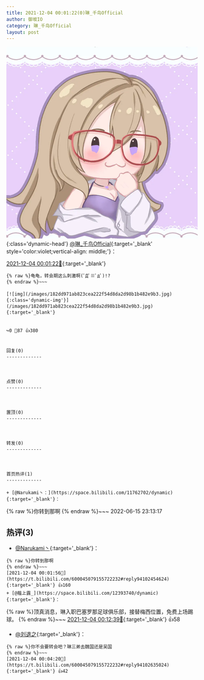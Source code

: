 ```yaml
---
title: 2021-12-04 00:01:22(0)琳_千鸟Official
author: 御坂IO
category: 琳_千鸟Official
layout: post
---
```


![img](/images/c0a88f85ebd0d056f37b114e0748e69556c8b488.jpg){:class='dynamic-head'}
[@琳_千鸟Official](https://space.bilibili.com/1620923329/dynamic){:target='_blank' style='color:violet;vertical-align: middle;'}：

[2021-12-04 00:01:22🔗](https://t.bilibili.com/600045079155722232){:target='_blank'}

~~~
{% raw %}龟龟，转会期这么刺激啊(ﾟДﾟ≡ﾟдﾟ)!?
{% endraw %}~~~

[![img](/images/182dd971ab823cea222f54d8da2d98b1b482e9b3.jpg){:class='dynamic-img'}](/images/182dd971ab823cea222f54d8da2d98b1b482e9b3.jpg){:target='_blank'}


↪️0 💬87 👍380


回复(0)
-------------



点赞(0)
-------------



置顶(0)
-------------



转发(0)
-------------



首页热评(1)
-------------

+ [@Narukami丶：](https://space.bilibili.com/11762702/dynamic){:target='_blank'}：
~~~
{% raw %}你转到那啊
{% endraw %}~~~
2022-06-15 23:13:17


热评(3)
-------------

+ [@Narukami丶](https://space.bilibili.com/11762702/dynamic){:target='_blank'}：
~~~
{% raw %}你转到那啊
{% endraw %}~~~
[2021-12-04 00:01:56🔗](https://t.bilibili.com/600045079155722232#reply94102454624){:target='_blank'} 👍160
+ [@薤上露_](https://space.bilibili.com/12393740/dynamic){:target='_blank'}：
~~~
{% raw %}顶真消息，琳入职巴塞罗那足球俱乐部，接替梅西位置，免费上场踢球。
{% endraw %}~~~
[2021-12-04 00:12:39🔗](https://t.bilibili.com/600045079155722232#reply94103545088){:target='_blank'} 👍58
+ [@刘退之](https://space.bilibili.com/44537556/dynamic){:target='_blank'}：
~~~
{% raw %}你不会要转会吧？琳三弟去魏国还是吴国
{% endraw %}~~~
[2021-12-04 00:04:20🔗](https://t.bilibili.com/600045079155722232#reply94102635024){:target='_blank'} 👍42


